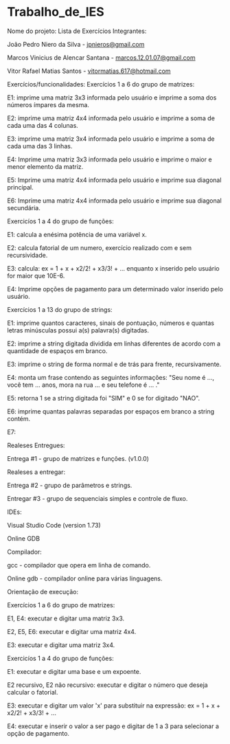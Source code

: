 # Trabalho_de_IES

Nome do projeto: Lista de Exercícios
Integrantes:

João Pedro Niero da Silva - jpnieros@gmail.com

Marcos Vinicius de Alencar Santana - marcos.12.01.07@gmail.com 

Vitor Rafael Matias Santos - vitormatias.617@hotmail.com

Exercícios/funcionalidades:
Exercícios 1 a 6 do grupo de matrizes:

E1: imprime uma matriz 3x3 informada pelo usuário e imprime a soma dos números ímpares da mesma.

E2: imprime uma matriz 4x4 informada pelo usuário e imprime a soma de cada uma das 4 colunas.

E3: imprime uma matriz 3x4 informada pelo usuário e imprime a soma de cada uma das 3 linhas.

E4: Imprime uma matriz 3x3 informada pelo usuário e imprime o maior e menor elemento da matriz.

E5: Imprime uma matriz 4x4 informada pelo usuário e imprime sua diagonal principal.

E6: Imprime uma matriz 4x4 informada pelo usuário e imprime sua diagonal secundária.

Exercicíos 1 a 4 do grupo de funções:

E1: calcula a enésima potência de uma variável x.

E2: calcula fatorial de um numero, exercício realizado com e sem recursividade.

E3: calcula: ex = 1 + x + x2/2! + x3/3! + ... enquanto x inserido pelo usuário for maior que 10E-6.

E4: Imprime opções de pagamento para um determinado valor inserido pelo usuário.

Exercícios 1 a 13 do grupo de strings:

E1: imprime quantos caracteres, sinais de pontuação, números e quantas letras minúsculas possui a(s) palavra(s) digitadas.

E2: imprime a string digitada dividida em linhas diferentes de acordo com a quantidade de espaços em branco.

E3: imprime o string de forma normal e de trás para frente, recursivamente.

E4: monta um frase contendo as seguintes informações: "Seu nome é ..., você tem ... anos, mora na rua ... e seu telefone é ... ."

E5: retorna 1 se a string digitada foi "SIM" e 0 se for digitado "NAO".

E6: imprime quantas palavras separadas por espaços em branco a string contém.

E7: 

Realeses Entregues:

Entrega #1 - grupo de matrizes e funções. (v1.0.0)

Realeses a entregar:

Entrega #2 - grupo de parâmetros e strings.

Entregar #3 - grupo de sequenciais simples e controle de fluxo.

IDEs:

Visual Studio Code (version 1.73)

Online GDB

Compilador:

gcc - compilador que opera em linha de comando.

Online gdb - compilador online para várias linguagens.

Orientação de execução:

Exercícios 1 a 6 do grupo de matrizes:

E1, E4: executar e digitar uma matriz 3x3.

E2, E5, E6: executar e digitar uma matriz 4x4.

E3: executar e digitar uma matriz 3x4.

Exercicíos 1 a 4 do grupo de funções:

E1: executar e digitar uma base  e um expoente.

E2 recursivo, E2 não recursivo: executar e digitar o número que deseja calcular o fatorial.

E3: executar e digitar um valor 'x' para substituir na expressão: ex = 1 + x + x2/2! + x3/3! + ... 

E4: executar e inserir o valor a ser pago e digitar de 1 a 3 para selecionar a opção de pagamento.
